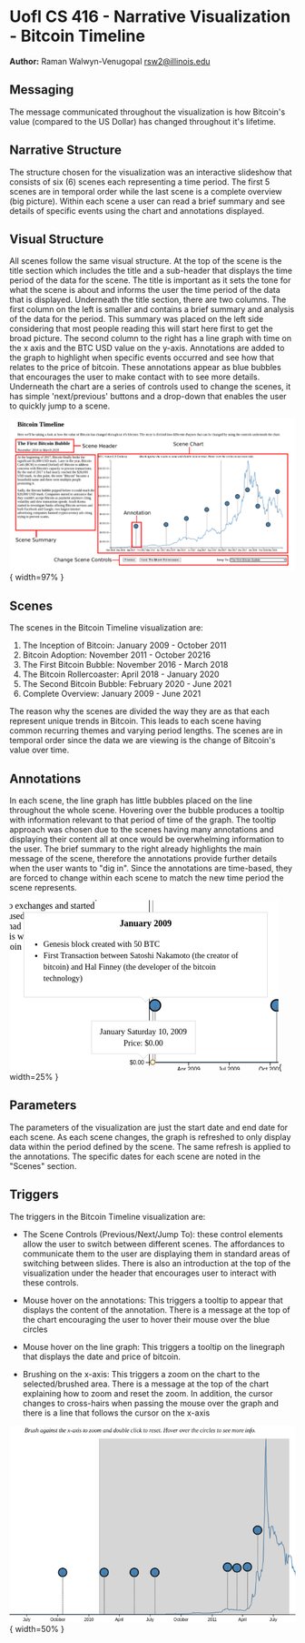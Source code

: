 # UofI CS 416 - Narrative Visualization - Bitcoin Timeline

__Author:__ Raman Walwyn-Venugopal <rsw2@illinois.edu>

## Messaging
The message communicated throughout the visualization is how Bitcoin's value
(compared to the US Dollar) has changed throughout it's lifetime.

## Narrative Structure
The structure chosen for the visualization was an interactive slideshow that
consists of six (6) scenes each representing a time period. The first 5 scenes
are in temporal order while the last scene is a complete overview (big
picture). Within each scene a user can read a brief summary and see details of
specific events using the chart and annotations displayed.

## Visual Structure
All scenes follow the same visual structure. At the top of the scene is the
title section which includes the title and a sub-header that displays the time
period of the data for the scene. The title is important as it sets the tone
for what the scene is about and informs the user the time period of the data
that is displayed. Underneath the title section, there are two
columns. The first column on the left is smaller and contains a brief summary
and analysis of the data for the period. This summary was placed on the left
side considering that most people reading this will start here first to get the
broad picture. The second column to the right has a line graph with time on the
x axis and the BTC USD value on the y-axis.  Annotations are added to the graph
to highlight when specific events occurred and see how that relates to the
price of bitcoin. These annotations appear as blue bubbles that encourages the
user to make contact with to see more details. Underneath the chart are a
series of controls used to change the scenes, it has simple 'next/previous'
buttons and a drop-down that enables the user to quickly jump to a scene.

![Visual Strucure](screenshots/visual-structure.png){ width=97% }

## Scenes
The scenes in the Bitcoin Timeline visualization are:  
1. The Inception of Bitcoin: January 2009 - October 2011  
2. Bitcoin Adoption: November 2011 - October 20216  
3. The First Bitcoin Bubble: November 2016 - March 2018  
4. The Bitcoin Rollercoaster: April 2018 - January 2020  
5. The Second Bitcoin Bubble: February 2020 - June 2021  
6. Complete Overview: January 2009 - June 2021  

The reason why the scenes are divided the way they are as that each
represent unique trends in Bitcoin. This leads to each scene having common
recurring themes and varying period lengths. The scenes are in temporal order
since the data we are viewing is the change of Bitcoin's value over time.

## Annotations
In each scene, the line graph has little bubbles placed on the line throughout
the whole scene. Hovering over the bubble produces a tooltip with information
relevant to that period of time of the graph. The tooltip approach was chosen
due to the scenes having many annotations and displaying their content all at
once would be overwhelming information to the user. The brief summary to the
right already highlights the main message of the scene, therefore the
annotations provide further details when the user wants to "dig in". Since the
annotations are time-based, they are forced to change within each scene to
match the new time period the scene represents.

![Annotation Tooltip](screenshots/annotation-tooltip.png){ width=25% }


## Parameters
The parameters of the visualization are just the start date and end date for
each scene. As each scene changes, the graph is refreshed to only display data
within the period defined by the scene. The same refresh is applied to the
annotations. The specific dates for each scene are noted in the "Scenes" section.

## Triggers
The triggers in the Bitcoin Timeline visualization are:
- The Scene Controls (Previous/Next/Jump To): these control elements allow the
  user to switch between different scenes. The affordances to communicate them
  to the user are displaying them in standard areas of switching between
  slides. There is also an introduction at the top of the visualization under
  the header that encourages user to interact with these controls. 

- Mouse hover on the annotations: This triggers a tooltip to appear that
  displays the content of the annotation. There is a message at the top of the
  chart encouraging the user to hover their mouse over the blue circles

- Mouse hover on the line graph: This triggers a tooltip on the linegraph that
  displays the date and price of bitcoin.

- Brushing on the x-axis: This triggers a zoom on the chart to the
  selected/brushed area. There is a message at the top of the chart explaining
  how to zoom and reset the zoom. In addition, the cursor changes to
  cross-hairs when passing the mouse over the graph and there is a line that
  follows the cursor on the x-axis


![Brush To Zoom](screenshots/brush-to-zoom.png){ width=50% }
